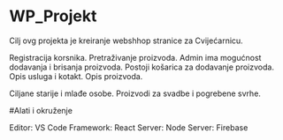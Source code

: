 # WP_Projekt

Cilj ovg projekta je kreiranje webshhop stranice za Cvijećarnicu.

  Registracija korsnika.
  Pretraživanje proizvoda.
  Admin ima mogućnost dodavanja i brisanja proizvoda.
  Postoji košarica za dodavanje proizvoda.
  Opis usluga i kotakt.
  Opis proizvoda.
  
  Ciljane starije i mlađe osobe.
  Proizvodi za svadbe i pogrebene svrhe.

  #Alati i okruženje

  Editor: VS Code
  Framework: React
  Server: Node
  Server: Firebase
  
  
  
